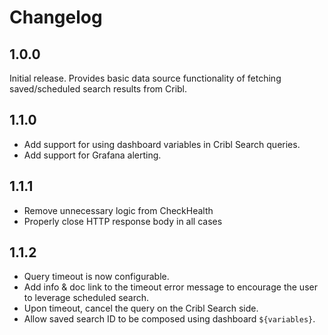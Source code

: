 # Changelog

## 1.0.0

Initial release.  Provides basic data source functionality of fetching saved/scheduled search results from Cribl.

## 1.1.0

- Add support for using dashboard variables in Cribl Search queries.
- Add support for Grafana alerting.

## 1.1.1

- Remove unnecessary logic from CheckHealth
- Properly close HTTP response body in all cases

## 1.1.2

- Query timeout is now configurable.
- Add info & doc link to the timeout error message to encourage the user to leverage scheduled search.
- Upon timeout, cancel the query on the Cribl Search side.
- Allow saved search ID to be composed using dashboard `${variables}`.
